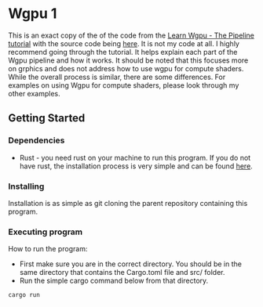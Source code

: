 # Wgpu 1

This is an exact copy of the of the code from the [Learn Wgpu - The Pipeline tutorial](https://sotrh.github.io/learn-wgpu/beginner/tutorial3-pipeline/#what-s-a-pipeline) with the source code being [here](https://github.com/sotrh/learn-wgpu/tree/master/code/beginner/tutorial3-pipeline). It is not my code at all. I highly recommend going through the tutorial. It helps explain each part of the Wgpu pipeline and how it works. It should be noted that this focuses more on grphics and does not address how to use wgpu for compute shaders. While the overall process is similar, there are some differences. For examples on using Wgpu for compute shaders, please look through my other examples.

## Getting Started

### Dependencies

* Rust - you need rust on your machine to run this program. If you do not have rust, the installation process is very simple and can be found [here](https://www.rust-lang.org/tools/install).

### Installing

Installation is as simple as git cloning the parent repository containing this program.

### Executing program

How to run the program:

* First make sure you are in the correct directory. You should be in the same directory that contains the Cargo.toml file and src/ folder.
* Run the simple cargo command below from that directory.
```
cargo run
```

